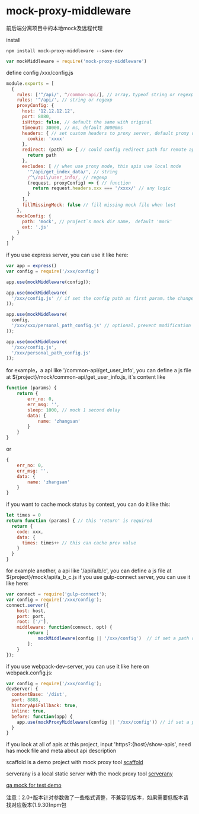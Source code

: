 # mock-proxy-middleware

前后端分离项目中的本地mock及远程代理

install
```shell
npm install mock-proxy-middleware --save-dev
```

```javascript
var mockMiddleware = require('mock-proxy-middleware')
```

define config /xxx/config.js
```javascript
module.exports = [
  {
    rules: ['^/api/', ^/common-api/], // array，typeof string or regexp
    rules: '^/api/', // string or regexp
    proxyConfig: {
      host: '12.12.12.12',
      port: 8080,
      isHttps: false, // default the same with original
      timeout: 30000, // ms, default 30000ms
      headers: { // set custom headers to proxy server, default proxy original headers
        cookie: 'xxxx'
      },
      redirect: (path) => { // could config redirect path for remote api
        return path
      },
      excludes: [ // when use proxy mode, this apis use local mode
        '^/api/get_index_data/', // string
        /^\/api\/user_info/, // regexp
        (request, proxyConfig) => { // function
          return request.headers.xxx === '/xxxx/' // any logic
        }
      ],
      fillMissingMock: false // fill missing mock file when lost
    },
    mockConfig: {
      path: 'mock', // project`s mock dir name， default 'mock'
      ext: '.js'
    }
  }
]
```
if you use express server, you can use it like here:
```javascript
var app = express()
var config = require('/xxx/config')

app.use(mockMiddleware(config));

app.use(mockMiddleware(
  '/xxx/config.js' // if set the config path as first param，the change is immediate effect when modify config
));

app.use(mockMiddleware(
  config,
  '/xxx/xxx/personal_path_config.js' // optional，prevent modification conflicts, could set the second param as self config, add this config file to .gitignore file
));

app.use(mockMiddleware(
  '/xxx/config.js',
  '/xxx/personal_path_config.js'
));
```

for example，a api like '/common-api/get_user_info', you can define a js file at
${project}/mock/common-api/get_user_info.js, it`s content like

```javascript
function (params) {
    return {
        err_no: 0,
        err_msg: '',
        sleep: 1000, // mock 1 second delay
        data: {
            name: 'zhangsan'
        }
    }
}
```
or
```javascript
{
    err_no: 0,
    err_msg: '',
    data: {
        name: 'zhangsan'
    }
}
```
if you want to cache mock status by context, you can do it like this:

```javascript
let times = 0
return function (params) { // this 'return' is required
  return {
    code: xxx,
    data: {
      times: times++ // this can cache prev value
    }
  }
}
```
for example another, a api like '/api/a/b/c', you can define a js file at
${project}/mock/api/a_b_c.js
if you use gulp-connect server, you can use it like here:

```javascript
var connect = require('gulp-connect');
var config = require('/xxx/config');
connect.server({
    host: host,
    port: port,
    root: ['/'],
    middleware: function(connect, opt) {
        return [
            mockMiddleware(config || '/xxx/config')  // if set a path of config, config is immediate effect
        ];
    }
});
```
if you use webpack-dev-server, you can use it like here on webpack.config.js:

```javascript
var config = require('/xxx/config');
devServer: {
  contentBase: '/dist',
  port: 8888,
  historyApiFallback: true,
  inline: true,
  before: function(app) {
    app.use(mockProxyMiddleware(config || '/xxx/config')) // if set a path of config, config is immediate effect
  }
}
```
if you look at all of apis at this project, input 'https?:{host}/show-apis', need has mock file and meta about api description

scaffold is a demo project with mock proxy tool [scaffold](https://github.com/zhangshaolong/scaffold "scaffold lib")

serverany is a local static server with the mock proxy tool [serverany](https://github.com/zhangshaolong/serverany "serverany")

[qa mock for test demo](https://github.com/zhangshaolong/mock-proxy-tool "mock demo")

注意：2.0+版本针对参数做了一些格式调整，不兼容低版本，如果需要低版本请找对应版本(1.9.30)npm包

